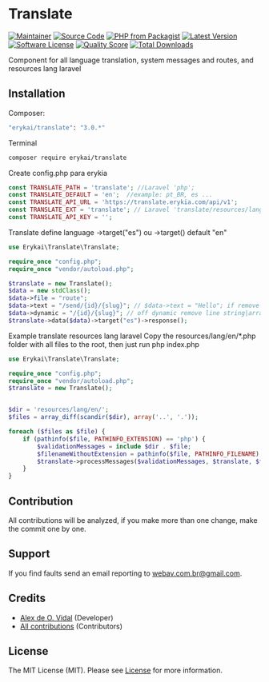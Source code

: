 # Translate
[![Maintainer](http://img.shields.io/badge/maintainer-@alexdeovidal-blue.svg?style=flat-square)](https://instagram.com/alexdeovidal)
[![Source Code](http://img.shields.io/badge/source-erykai/translate-blue.svg?style=flat-square)](https://github.com/erykai/translate)
[![PHP from Packagist](https://img.shields.io/packagist/php-v/erykai/translate.svg?style=flat-square)](https://packagist.org/packages/erykai/translate)
[![Latest Version](https://img.shields.io/github/release/erykai/translate.svg?style=flat-square)](https://github.com/erykai/translate/releases)
[![Software License](https://img.shields.io/badge/license-MIT-brightgreen.svg?style=flat-square)](LICENSE)
[![Quality Score](https://img.shields.io/scrutinizer/g/erykai/translate.svg?style=flat-square)](https://scrutinizer-ci.com/g/erykai/translate)
[![Total Downloads](https://img.shields.io/packagist/dt/erykai/translate.svg?style=flat-square)](https://packagist.org/packages/erykai/translate)

Component for all language translation, system messages and routes, and resources lang laravel

## Installation

Composer:

```bash
"erykai/translate": "3.0.*"
```

Terminal

```bash
composer require erykai/translate
```

Create config.php para erykia

```php
const TRANSLATE_PATH = 'translate'; //Laravel 'php';
const TRANSLATE_DEFAULT = 'en';  //example: pt_BR, es ...
const TRANSLATE_API_URL = 'https://translate.erykia.com/api/v1';
const TRANSLATE_EXT = 'translate'; // Laravel 'translate/resources/lang';
const TRANSLATE_API_KEY = '';
```

Translate define language ->target("es") ou ->target() default "en"


```php
use Erykai\Translate\Translate;

require_once "config.php";
require_once "vendor/autoload.php";

$translate = new Translate();
$data = new stdClass();
$data->file = "route";
$data->text = "/send/{id}/{slug}"; // $data->text = "Hello"; if remove line 12
$data->dynamic = "/{id}/{slug}"; // off dynamic remove line string|array ['{id}','{slug}']
$translate->data($data)->target("es")->response();
```

Example translate resources lang laravel
Copy the resources/lang/en/*.php folder with all files to the root, then just run php index.php
```php
use Erykai\Translate\Translate;

require_once "config.php";
require_once "vendor/autoload.php";
$translate = new Translate();


$dir = 'resources/lang/en/';
$files = array_diff(scandir($dir), array('..', '.'));

foreach ($files as $file) {
    if (pathinfo($file, PATHINFO_EXTENSION) == 'php') {
        $validationMessages = include $dir . $file;
        $filenameWithoutExtension = pathinfo($file, PATHINFO_FILENAME);
        $translate->processMessages($validationMessages, $translate, $filenameWithoutExtension,target:"pt_BR");
    }
}
```

## Contribution

All contributions will be analyzed, if you make more than one change, make the commit one by one.

## Support


If you find faults send an email reporting to webav.com.br@gmail.com.

## Credits

- [Alex de O. Vidal](https://github.com/alexdeovidal) (Developer)
- [All contributions](https://github.com/erykai/translate/contributors) (Contributors)

## License

The MIT License (MIT). Please see [License](https://github.com/erykai/translate/LICENSE) for more information.